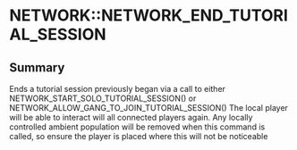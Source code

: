 # NETWORK::NETWORK_END_TUTORIAL_SESSION

## Summary
Ends a tutorial session previously began via a call to either NETWORK_START_SOLO_TUTORIAL_SESSION() or NETWORK_ALLOW_GANG_TO_JOIN_TUTORIAL_SESSION()
The local player will be able to interact will all connected players again. Any locally controlled ambient population will be removed when
this command is called, so ensure the player is placed where this will not be noticeable